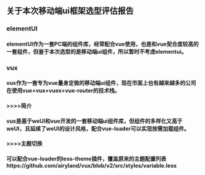 ## 关于本次移动端ui框架选型评估报告
### elementUI
#### elementUI作为一套PC端的组件库，经常配合vue使用，也是和vue契合度较高的一套组件，但鉴于本次选型的是移动端ui组件，所以暂时不考虑elementui。
### vux
#### vux作为一套专为vue量身定做的移动端ui组件，现在市面上也有越来越多的公司在使用vue+vux+vuex+vue-router的技术栈。
#### >>>>简介
#### vux是基于weUI和vue开发的一套移动端ui组件库，但组件的多样化又高于weUI，且延续了weUI的设计风格，配合vue-loader可以实现按需加载组件。
#### >>>>主题切换
#### 可以配合vue-loader的less-theme插件，覆盖原来的主题配置列表https://github.com/airyland/vux/blob/v2/src/styles/variable.less
